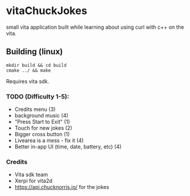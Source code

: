 # vitaChuckJokes
small vita application built while learning about using curl with c++ on the vita.

## Building (linux)
```
mkdir build && cd build
cmake ../ && make
```

Requires vita sdk.

### TODO (Difficulty 1-5):
* Credits menu (3)
* background music (4)
* "Press Start to Exit" (1)
* Touch for new jokes (2)
* Bigger cross button (1)
* Livearea is a mess - fix it (4)
* Better in-app UI (time, date, battery, etc) (4)

### Credits
* Vita sdk team
* Xerpi for vita2d
* https://api.chucknorris.io/ for the jokes

